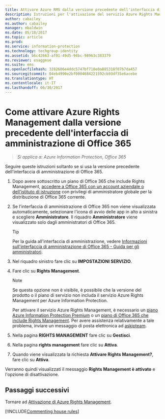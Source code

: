 ```yaml
---
title: Attivare Azure RMS dalla versione precedente dell'interfaccia di amministrazione di Office 365 - AIP
description: Istruzioni per l'attivazione del servizio Azure Rights Management se si usa la versione precedente dell'interfaccia di amministrazione di Office 365.
author: cabailey
ms.author: cabailey
manager: mbaldwin
ms.date: 05/18/2017
ms.topic: article
ms.prod: 
ms.service: information-protection
ms.technology: techgroup-identity
ms.assetid: b6c42663-af01-49d5-94bc-98963c383379
ms.reviewer: esaggese
ms.suite: ems
ms.openlocfilehash: 3282606e4ddc5747bf710e0a885318f07b7da457
ms.sourcegitcommit: 04eb4990e2bf0004684221592cb93df35e6acebe
ms.translationtype: HT
ms.contentlocale: it-IT
ms.lasthandoff: 06/30/2017
---
```

# <a name="how-to-activate-azure-rights-management-from-the-old-office-365-admin-center"></a>Come attivare Azure Rights Management dalla versione precedente dell'interfaccia di amministrazione di Office 365

>*Si applica a: Azure Information Protection, Office 365*


Seguire queste istruzioni soltanto se si usa la versione precedente dell'interfaccia di amministrazione di Office 365.

1. Dopo avere sottoscritto un piano di Office 365 che include Rights Management, [accedere a Office 365 con un account aziendale o dell'istituto di istruzione](https://portal.office.com/) con privilegi di amministratore globale per la distribuzione di Office 365 corrente.

2. Se l'interfaccia di amministrazione di Office 365 non viene visualizzata automaticamente, selezionare l'icona di avvio delle app in alto a sinistra e scegliere **Amministratore**. Il riquadro **Amministratore** viene visualizzato solo dagli amministratori di Office 365.

    > [!TIP]
    > Per la guida all'interfaccia di amministrazione, vedere [Informazioni sull'interfaccia di amministrazione di Office 365 - Guida per gli amministratori](https://support.office.com/article/About-the-Office-365-admin-center-Admin-Help-58537702-d421-4d02-8141-e128e3703547).

3. Nel riquadro sinistro fare clic su **IMPOSTAZIONI SERVIZIO**.

4.  Fare clic su **Rights Management**.

    > [!NOTE]
    >Se questa opzione non è visibile, è possibile che la versione del prodotto o il piano di servizio non includa il servizio Azure Rights Management per Azure Information Protection.
    >
    >Per attivare il servizio Azure Rights Management, è necessario un [piano Azure Information Protection Premium](https://www.microsoft.com/cloud-platform/azure-information-protection-pricing) o un [piano di Office 365 che include Rights Management](http://download.microsoft.com/download/E/C/F/ECF42E71-4EC0-48FF-AA00-577AC14D5B5C/Azure_Information_Protection_licensing_datasheet_EN-US.pdf). Per avere assistenza relativamente a tale problema, inviare un messaggio di posta elettronica ad [askipteam](mailto:askipteam?subject=I%20cannot%20activate%20RMS).

5. Nella pagina **RIGHTS MANAGEMENT** fare clic su **Gestisci**.

6. Nella pagina **rights management** fare clic su **Attiva**.

7. Quando viene visualizzata la richiesta **Attivare Rights Management?**, fare clic su **Attiva**.

Verranno quindi visualizzati il messaggio **Rights Management è attivato** e l'opzione di disattivazione.

## <a name="next-steps"></a>Passaggi successivi
Tornare ad [Attivazione di Azure Rights Management](activate-service.md).

[!INCLUDE[Commenting house rules](../includes/houserules.md)]